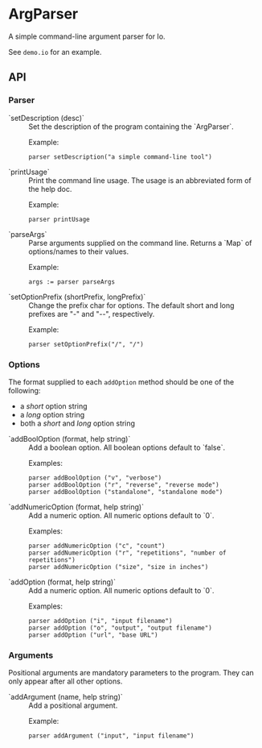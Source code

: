 # ArgParser

A simple command-line argument parser for Io.

See `demo.io` for an example.

## API

### Parser

<dl>

<dt>`setDescription (desc)`</dt>
<dd>
Set the description of the program containing the `ArgParser`.

Example:

    parser setDescription("a simple command-line tool")

</dd>

<dt>`printUsage`</dt>
<dd>
Print the command line usage. The usage is an abbreviated form of the help doc.

Example:

    parser printUsage
</dd>

<dt>`parseArgs`</dt>
<dd>
Parse arguments supplied on the command line.
Returns a `Map` of options/names to their values.

Example:

    args := parser parseArgs

</dd>

<dt>`setOptionPrefix (shortPrefix, longPrefix)`</dt>
<dd>
Change the prefix char for options.
The default short and long prefixes are "-" and "--", respectively.

Example:

    parser setOptionPrefix("/", "/")

</dd>
</dl>

### Options

The format supplied to each `addOption` method should be one of the following:

- a *short* option string
- a *long* option string
- both a *short* and *long* option string

<dl>
<dt>`addBoolOption (format, help string)`</dt>
<dd>
Add a boolean option. All boolean options default to `false`.

Examples:

    parser addBoolOption ("v", "verbose")
    parser addBoolOption ("r", "reverse", "reverse mode")
    parser addBoolOption ("standalone", "standalone mode")

</dd>

<dt>`addNumericOption (format, help string)`</dt>
<dd>
Add a numeric option. All numeric options default to `0`.

Examples:

    parser addNumericOption ("c", "count")
    parser addNumericOption ("r", "repetitions", "number of repetitions")
    parser addNumericOption ("size", "size in inches")

</dd>

<dt>`addOption (format, help string)`</dt>
<dd>
Add a numeric option. All numeric options default to `0`.

Examples:

    parser addOption ("i", "input filename")
    parser addOption ("o", "output", "output filename")
    parser addOption ("url", "base URL")

</dd>
</dl>

### Arguments

Positional arguments are mandatory parameters to the program.
They can only appear after all other options.

<dl>
<dt>`addArgument (name, help string)`</dt>
<dd>
Add a positional argument.

Example:

    parser addArgument ("input", "input filename")

</dd>
</dl>

